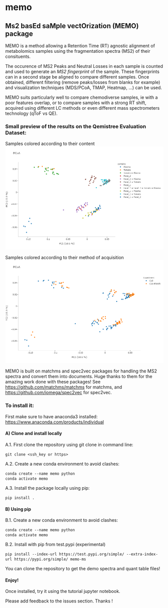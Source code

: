 # memo

## **M**s2 bas**E**d sa**M**ple vect**O**rization (**MEMO**) package

MEMO is a method allowing a Retention Time (RT) agnostic alignment of metabolomics samples using the fragmentation spectra (MS2) of their consituents.

The occurence of MS2 Peaks and Neutral Losses in each sample is counted and used to generate an *MS2 fingerprint* of the sample. These fingerprints can in a second stage be aligned to compare different samples. Once obtained, different filtering (remove peaks/losses from blanks for example) and visualization techniques (MDS/PCoA, TMAP, Heatmap, ...) can be used. 

MEMO suits particularly well to compare chemodiverse samples, ie with a poor features overlap, or to compare samples with a strong RT shift, acquired using different LC methods or even different mass spectrometers technology (qToF vs QE).

### Small preview of the results on the Qemistree Evaluation Dataset:
Samples colored according to their content
![plot](./pcoa_tuto_contains.png)

Samples colored according to their method of acquisition
![plot](./pcoa_tuto_method.png)


MEMO is built on matchms and spec2vec packages for handling the MS2 spectra and convert them into documents. Huge thanks to them for the amazing work done with these packages! See https://github.com/matchms/matchms for matchms, and https://github.com/iomega/spec2vec for spec2vec. 

### To install it:

First make sure to have anaconda3 installed: https://www.anaconda.com/products/individual

#### A) Clone and install locally
A.1. First clone the repository using git clone in command line:
```
git clone <ssh_key or https>
```
A.2. Create a new conda environment to avoid clashes:
```
conda create --name memo python
conda activate memo
```

A.3. Install the package locally using pip:
```
pip install .
```
#### B) Using pip

B.1. Create a new conda environment to avoid clashes:
```
conda create --name memo python
conda activate memo
```
B.2. Install with pip from test.pypi (experimental)
```
pip install --index-url https://test.pypi.org/simple/ --extra-index-url https://pypi.org/simple/ memo-ms
```

You can clone the repository to get the demo spectra and quant table files!

#### Enjoy!

Once installed, try it using the tutorial jupyter notebook.

Please add feedback to the issues section. Thanks !
